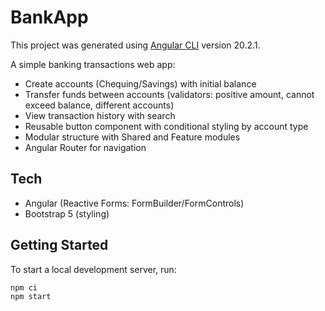 # BankApp

This project was generated using [Angular CLI](https://github.com/angular/angular-cli) version 20.2.1.

A simple banking transactions web app:
- Create accounts (Chequing/Savings) with initial balance
- Transfer funds between accounts (validators: positive amount, cannot exceed balance, different accounts)
- View transaction history with search
- Reusable button component with conditional styling by account type
- Modular structure with Shared and Feature modules
- Angular Router for navigation

## Tech
- Angular (Reactive Forms: FormBuilder/FormControls)
- Bootstrap 5 (styling)

## Getting Started

To start a local development server, run:

```bash
npm ci
npm start

